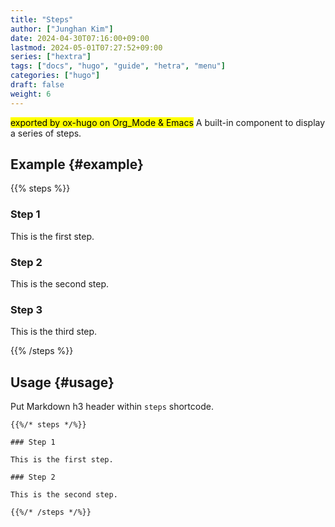 ```yaml
---
title: "Steps"
author: ["Junghan Kim"]
date: 2024-04-30T07:16:00+09:00
lastmod: 2024-05-01T07:27:52+09:00
series: ["hextra"]
tags: ["docs", "hugo", "guide", "hetra", "menu"]
categories: ["hugo"]
draft: false
weight: 6
---
```


<mark>exported by ox-hugo on Org_Mode &amp; Emacs</mark> A built-in component to display a series of steps.

<!--more-->


## Example {#example}

{{% steps %}}

### Step 1

This is the first step.

### Step 2

This is the second step.

### Step 3

This is the third step.

{{% /steps %}}


## Usage {#usage}

Put Markdown h3 header within `steps` shortcode.

```text
{{%/* steps */%}}

### Step 1

This is the first step.

### Step 2

This is the second step.

{{%/* /steps */%}}
```
